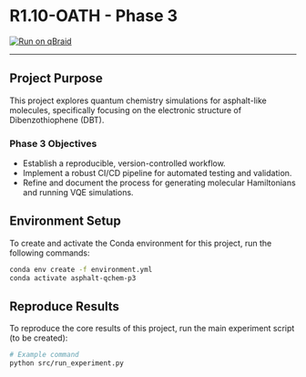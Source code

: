 # R1.10-OATH - Phase 3

[![Run on qBraid](https://qbraid-static.s3.amazonaws.com/logos/Run_on_qBraid_white.png)](https://qbraid.com/open/https://github.com/DoQuantum/r1.10-oath.git?env=asphalt-qchem-p3)

---

## Project Purpose

This project explores quantum chemistry simulations for asphalt-like molecules, specifically focusing on the electronic structure of Dibenzothiophene (DBT).

### Phase 3 Objectives

-   Establish a reproducible, version-controlled workflow.
-   Implement a robust CI/CD pipeline for automated testing and validation.
-   Refine and document the process for generating molecular Hamiltonians and running VQE simulations.

## Environment Setup

To create and activate the Conda environment for this project, run the following commands:

```bash
conda env create -f environment.yml
conda activate asphalt-qchem-p3
```

## Reproduce Results

To reproduce the core results of this project, run the main experiment script (to be created):

```bash
# Example command
python src/run_experiment.py
```